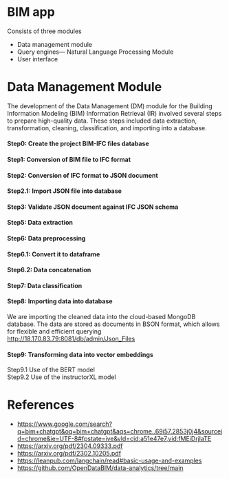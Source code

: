 # BIM app
Consists of three modules<br>
* Data management module<br>
* Query engines— Natural Language Processing Module <br>
* User interface<br>

# Data Management Module
The development of the Data Management (DM) module for the Building Information Modeling (BIM) Information Retrieval (IR) involved several steps to prepare high-quality data. These steps included data extraction, transformation, cleaning, classification, and importing into a database.<br>
#### Step0: Create the project BIM-IFC files database<br>
#### Step1: Conversion of BIM file to IFC format<br>
#### Step2: Conversion of IFC format to JSON document<br>
#### Step2.1: Import JSON file into database<br>
#### Step3: Validate JSON document against IFC JSON schema<br>
#### Step5: Data extraction<br>
#### Step6: Data preprocessing<br>
#### Step6.1: Convert it to dataframe
#### Step6.2: Data concatenation
#### Step7: Data classification<br>
#### Step8: Importing data into database<br>
We are importing the cleaned data into the cloud-based MongoDB database. The data are stored as documents in BSON format, which allows
for flexible and efficient querying <br>
http://18.170.83.79:8081/db/admin/Json_Files<br>
#### Step9: Transforming data into vector embeddings<br>
Step9.1 Use of the BERT model<br>
Step9.2 Use of the instructorXL model<br>




# References
* https://www.google.com/search?q=bim+chatgpt&oq=bim+chatgpt&aqs=chrome..69i57.2853j0j4&sourceid=chrome&ie=UTF-8#fpstate=ive&vld=cid:a51e47e7,vid:fMEiDrjlaTE
* https://arxiv.org/pdf/2304.09333.pdf
* https://arxiv.org/pdf/2302.10205.pdf
* https://leanpub.com/langchain/read#basic-usage-and-examples
* https://github.com/OpenDataBIM/data-analytics/tree/main
